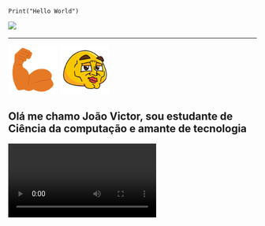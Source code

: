 ``Print("Hello World")``

![](https://media1.giphy.com/media/v1.Y2lkPTc5MGI3NjExMnNsZHhkYTl0MzRlM2UxdGZpeHFvazdneDJueXB6ZnJienYzdG5kYSZlcD12MV9pbnRlcm5hbF9naWZfYnlfaWQmY3Q9Zw/eCqFYAVjjDksg/giphy.gif)

-----------------------

<img src= 'image-2.png' width='100px'>
<img src= 'image-1.png' width='100px'> 
<h2>Olá me chamo João Victor, sou estudante de Ciência da computação e amante de tecnologia</h2>



<video controls src="ssvid.net---Technologia-Original-Video-Technologia-Arab-Meme_1080pFHR.mp4" title="Title"></video>

